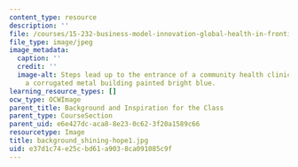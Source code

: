```yaml
---
content_type: resource
description: ''
file: /courses/15-232-business-model-innovation-global-health-in-frontier-markets-fall-2013/e37d1c74e25cbd61a9038ca091085c9f_background_shining-hope1.jpg
file_type: image/jpeg
image_metadata:
  caption: ''
  credit: ''
  image-alt: Steps lead up to the entrance of a community health clinic in Kibera,
    a corrugated metal building painted bright blue.
learning_resource_types: []
ocw_type: OCWImage
parent_title: Background and Inspiration for the Class
parent_type: CourseSection
parent_uid: e6e427dc-aca8-8e23-0c62-3f20a1589c66
resourcetype: Image
title: background_shining-hope1.jpg
uid: e37d1c74-e25c-bd61-a903-8ca091085c9f
---
```

